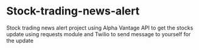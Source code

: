 # Stock-trading-news-alert
Stock trading news alert project using Alpha Vantage API to get the stocks update using requests module and Twilio to send message to yourself for the update
